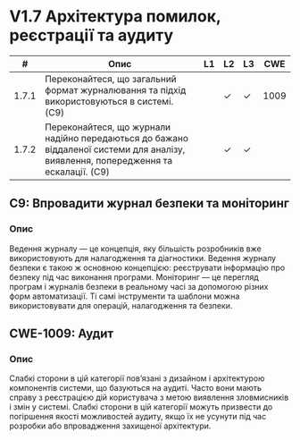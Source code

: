 # V1.7 Архітектура помилок, реєстрації та аудиту

| # | Опис | L1 | L2 | L3 | CWE |
|---|---|---|---|---|---|
| 1.7.1 | Переконайтеся, що загальний формат журналювання та підхід використовуються в системі. (C9) |  | ✓ | ✓ | 1009 |
| 1.7.2 | Переконайтеся, що журнали надійно передаються до бажано віддаленої системи для аналізу, виявлення, попередження та ескалації. (C9) |  | ✓ | ✓ |  |

## C9: Впровадити журнал безпеки та моніторинг

### Опис

Ведення журналу — це концепція, яку більшість розробників вже використовують для налагодження та діагностики. Ведення журналу безпеки є такою ж основною концепцією: реєструвати інформацію про безпеку під час виконання програми. Моніторинг — це перегляд програм і журналів безпеки в реальному часі за допомогою різних форм автоматизації. Ті самі інструменти та шаблони можна використовувати для операцій, налагодження та безпеки.

## CWE-1009: Аудит

### Опис

Слабкі сторони в цій категорії пов’язані з дизайном і архітектурою компонентів системи, що базуються на аудиті. Часто вони мають справу з реєстрацією дій користувача з метою виявлення зловмисників і змін у системі. Слабкі сторони в цій категорії можуть призвести до погіршення якості можливостей аудиту, якщо їх не усунути під час розробки або впровадження захищеної архітектури.